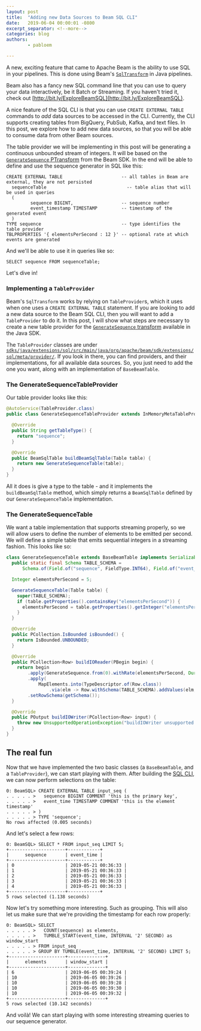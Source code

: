 ```yaml
---
layout: post
title:  "Adding new Data Sources to Beam SQL CLI"
date:   2019-06-04 00:00:01 -0800
excerpt_separator: <!--more-->
categories: blog
authors:
        - pabloem

---
```

<!--
Licensed under the Apache License, Version 2.0 (the "License");
you may not use this file except in compliance with the License.
You may obtain a copy of the License at

http://www.apache.org/licenses/LICENSE-2.0

Unless required by applicable law or agreed to in writing, software
distributed under the License is distributed on an "AS IS" BASIS,
WITHOUT WARRANTIES OR CONDITIONS OF ANY KIND, either express or implied.
See the License for the specific language governing permissions and
limitations under the License.
-->

A new, exciting feature that came to Apache Beam is the ability to use
SQL in your pipelines. This is done using Beam's
[`SqlTransform`](https://beam.apache.org/releases/javadoc/current/org/apache/beam/sdk/extensions/sql/SqlTransform.html)
in Java pipelines.

Beam also has a fancy new SQL command line that you can use to query your
data interactively, be it Batch or Streaming. If you haven't tried it, check out
[http://bit.ly/ExploreBeamSQL](http://bit.ly/ExploreBeamSQL).

A nice feature of the SQL CLI is that you can use `CREATE EXTERNAL TABLE`
commands to *add* data sources to be accessed in the CLI. Currently, the CLI
supports creating tables from BigQuery, PubSub, Kafka, and text files. In this
post, we explore how to add new data sources, so that you will be able to
consume data from other Beam sources.

<!--more-->

The table provider we will be implementing in this post will be generating a
continuous unbounded stream of integers. It will be based on the
[`GenerateSequence` PTransform](https://beam.apache.org/releases/javadoc/current/org/apache/beam/sdk/io/GenerateSequence.html)
from the Beam SDK. In the end will be able to define and use the sequence generator
in SQL like this:

```
CREATE EXTERNAL TABLE                      -- all tables in Beam are external, they are not persisted
  sequenceTable                              -- table alias that will be used in queries
  (
         sequence BIGINT,                  -- sequence number
         event_timestamp TIMESTAMP         -- timestamp of the generated event
  )
TYPE sequence                              -- type identifies the table provider
TBLPROPERTIES '{ elementsPerSecond : 12 }' -- optional rate at which events are generated
```

And we'll be able to use it in queries like so:

```
SELECT sequence FROM sequenceTable;
```

Let's dive in!

### Implementing a `TableProvider`

Beam's `SqlTransform` works by relying on `TableProvider`s, which it uses when
one uses a `CREATE EXTERNAL TABLE` statement. If you are looking to add a new
data source to the Beam SQL CLI, then you will want to add a `TableProvider` to
do it. In this post, I will show what steps are necessary to create a new table
provider for the
[`GenerateSequence` transform](https://beam.apache.org/releases/javadoc/current/org/apache/beam/sdk/io/GenerateSequence.html) available in the Java SDK.

The `TableProvider` classes are under
[`sdks/java/extensions/sql/src/main/java/org/apache/beam/sdk/extensions/sql/meta/provider/`](https://github.com/apache/beam/tree/master/sdks/java/extensions/sql/src/main/java/org/apache/beam/sdk/extensions/sql/meta/provider). If you look in there, you can find providers, and their implementations, for all available data sources. So, you just need to add the one you want, along with an implementation of `BaseBeamTable`.

### The GenerateSequenceTableProvider

Our table provider looks like this:

```java
@AutoService(TableProvider.class)
public class GenerateSequenceTableProvider extends InMemoryMetaTableProvider {

  @Override
  public String getTableType() {
    return "sequence";
  }

  @Override
  public BeamSqlTable buildBeamSqlTable(Table table) {
    return new GenerateSequenceTable(table);
  }
}
```

All it does is give a type to the table - and it implements the
`buildBeamSqlTable` method, which simply returns a `BeamSqlTable` defined by
our `GenerateSequenceTable` implementation.

### The GenerateSequenceTable

We want a table implementation that supports streaming properly, so we will
allow users to define the number of elements to be emitted per second. We will
define a simple table that emits sequential integers in a streaming fashion.
This looks like so:

```java
class GenerateSequenceTable extends BaseBeamTable implements Serializable {
  public static final Schema TABLE_SCHEMA =
      Schema.of(Field.of("sequence", FieldType.INT64), Field.of("event_time", FieldType.DATETIME));

  Integer elementsPerSecond = 5;

  GenerateSequenceTable(Table table) {
    super(TABLE_SCHEMA);
    if (table.getProperties().containsKey("elementsPerSecond")) {
      elementsPerSecond = table.getProperties().getInteger("elementsPerSecond");
    }
  }

  @Override
  public PCollection.IsBounded isBounded() {
    return IsBounded.UNBOUNDED;
  }

  @Override
  public PCollection<Row> buildIOReader(PBegin begin) {
    return begin
        .apply(GenerateSequence.from(0).withRate(elementsPerSecond, Duration.standardSeconds(1)))
        .apply(
            MapElements.into(TypeDescriptor.of(Row.class))
                .via(elm -> Row.withSchema(TABLE_SCHEMA).addValues(elm, Instant.now()).build()))
        .setRowSchema(getSchema());
  }

  @Override
  public POutput buildIOWriter(PCollection<Row> input) {
    throw new UnsupportedOperationException("buildIOWriter unsupported!");
  }
}
```



## The real fun

Now that we have implemented the two basic classes (a `BaseBeamTable`, and a
`TableProvider`), we can start playing with them. After building the
[SQL CLI](https://beam.apache.org/documentation/dsls/sql/shell/), we
can now perform selections on the table:

```
0: BeamSQL> CREATE EXTERNAL TABLE input_seq (
. . . . . >   sequence BIGINT COMMENT 'this is the primary key',
. . . . . >   event_time TIMESTAMP COMMENT 'this is the element timestamp'
. . . . . > )
. . . . . > TYPE 'sequence';
No rows affected (0.005 seconds)
```

And let's select a few rows:

```
0: BeamSQL> SELECT * FROM input_seq LIMIT 5;
+---------------------+------------+
|      sequence       | event_time |
+---------------------+------------+
| 0                   | 2019-05-21 00:36:33 |
| 1                   | 2019-05-21 00:36:33 |
| 2                   | 2019-05-21 00:36:33 |
| 3                   | 2019-05-21 00:36:33 |
| 4                   | 2019-05-21 00:36:33 |
+---------------------+------------+
5 rows selected (1.138 seconds)
```

Now let's try something more interesting. Such as grouping. This will also let
us make sure that we're providing the timestamp for each row properly:

```
0: BeamSQL> SELECT
. . . . . >   COUNT(sequence) as elements,
. . . . . >   TUMBLE_START(event_time, INTERVAL '2' SECOND) as window_start
. . . . . > FROM input_seq
. . . . . > GROUP BY TUMBLE(event_time, INTERVAL '2' SECOND) LIMIT 5;
+---------------------+--------------+
|      elements       | window_start |
+---------------------+--------------+
| 6                   | 2019-06-05 00:39:24 |
| 10                  | 2019-06-05 00:39:26 |
| 10                  | 2019-06-05 00:39:28 |
| 10                  | 2019-06-05 00:39:30 |
| 10                  | 2019-06-05 00:39:32 |
+---------------------+--------------+
5 rows selected (10.142 seconds)
```

And voilà! We can start playing with some interesting streaming queries to our
sequence generator.
